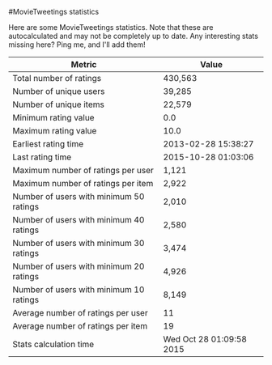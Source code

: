 #MovieTweetings statistics

Here are some MovieTweetings statistics. Note that these are autocalculated and may not be completely up to date. Any interesting stats missing here? Ping me, and I'll add them!

Metric | Value
--- | ---
Total number of ratings                 | 430,563
Number of unique users                  | 39,285
Number of unique items                  | 22,579
Minimum rating value                    | 0.0
Maximum rating value                    | 10.0
Earliest rating time                    | 2013-02-28 15:38:27
Last rating time                        | 2015-10-28 01:03:06
Maximum number of ratings per user      | 1,121
Maximum number of ratings per item      | 2,922
Number of users with minimum 50 ratings | 2,010
Number of users with minimum 40 ratings | 2,580
Number of users with minimum 30 ratings | 3,474
Number of users with minimum 20 ratings | 4,926
Number of users with minimum 10 ratings | 8,149
Average number of ratings per user      | 11
Average number of ratings per item      | 19
Stats calculation time                  | Wed Oct 28 01:09:58 2015


